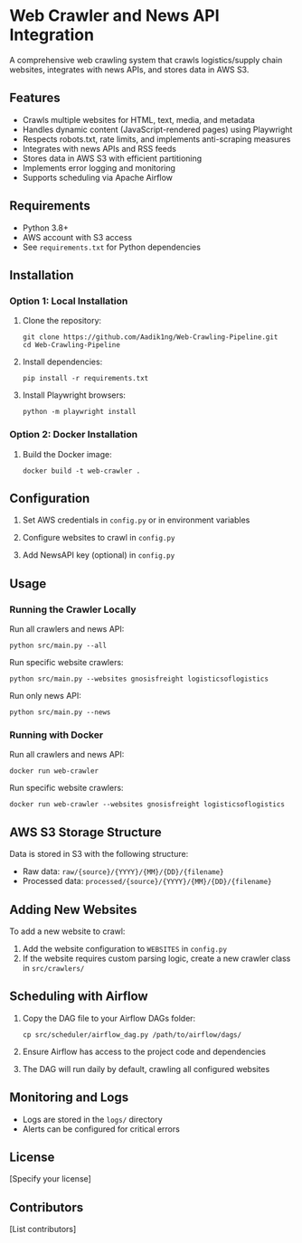# Web Crawler and News API Integration

A comprehensive web crawling system that crawls logistics/supply chain websites, integrates with news APIs, and stores data in AWS S3.

## Features

- Crawls multiple websites for HTML, text, media, and metadata
- Handles dynamic content (JavaScript-rendered pages) using Playwright
- Respects robots.txt, rate limits, and implements anti-scraping measures
- Integrates with news APIs and RSS feeds
- Stores data in AWS S3 with efficient partitioning
- Implements error logging and monitoring
- Supports scheduling via Apache Airflow

## Requirements

- Python 3.8+
- AWS account with S3 access
- See `requirements.txt` for Python dependencies

## Installation

### Option 1: Local Installation

1. Clone the repository:
   ```
   git clone https://github.com/Aadik1ng/Web-Crawling-Pipeline.git
   cd Web-Crawling-Pipeline
   ```

2. Install dependencies:
   ```
   pip install -r requirements.txt
   ```

3. Install Playwright browsers:
   ```
   python -m playwright install
   ```

### Option 2: Docker Installation

1. Build the Docker image:
   ```
   docker build -t web-crawler .
   ```

## Configuration

1. Set AWS credentials in `config.py` or in environment variables

2. Configure websites to crawl in `config.py`

3. Add NewsAPI key (optional) in `config.py`

## Usage

### Running the Crawler Locally

Run all crawlers and news API:
```
python src/main.py --all
```

Run specific website crawlers:
```
python src/main.py --websites gnosisfreight logisticsoflogistics
```

Run only news API:
```
python src/main.py --news
```

### Running with Docker

Run all crawlers and news API:
```
docker run web-crawler
```

Run specific website crawlers:
```
docker run web-crawler --websites gnosisfreight logisticsoflogistics
```

## AWS S3 Storage Structure

Data is stored in S3 with the following structure:

- Raw data: `raw/{source}/{YYYY}/{MM}/{DD}/{filename}`
- Processed data: `processed/{source}/{YYYY}/{MM}/{DD}/{filename}`

## Adding New Websites

To add a new website to crawl:

1. Add the website configuration to `WEBSITES` in `config.py`
2. If the website requires custom parsing logic, create a new crawler class in `src/crawlers/`

## Scheduling with Airflow

1. Copy the DAG file to your Airflow DAGs folder:
   ```
   cp src/scheduler/airflow_dag.py /path/to/airflow/dags/
   ```

2. Ensure Airflow has access to the project code and dependencies

3. The DAG will run daily by default, crawling all configured websites

## Monitoring and Logs

- Logs are stored in the `logs/` directory
- Alerts can be configured for critical errors

## License

[Specify your license]

## Contributors

[List contributors] 
